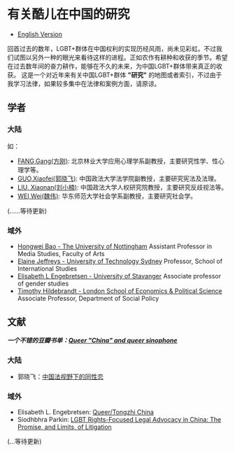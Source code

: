 # 有关酷儿在中国的研究

* [English Version](./README_EN.md)

回首过去的数年，LGBT+群体在中国权利的实现历经风雨，尚未见彩虹。不过我们试图以另外一种的眼光来看待这样的进程。正如农作有耕种和收获的季节。希望在过去数年间的奋力耕作，能够在不久的未来，为中国LGBT+群体带来真正的收获。
这是一个对近年来有关中国LGBT+群体 **"研究"** 的地图或者索引，不过由于我学习法律，如果较多集中在法律和案例方面，请原谅。

## 学者

### 大陆
如：

- [FANG,Gang(方刚)](https://baike.baidu.com/item/方刚/9478294?fr=aladdin): 北京林业大学应用心理学系副教授，主要研究性学、性心理学等。
- [GUO,Xiaofei(郭晓飞)](http://fxy.cupl.edu.cn/info/1091/2610.htm): 中国政法大学法学院副教授，主要研究宪法及法理。
- [LIU, Xiaonan(刘小楠)](http://rqyjy.cupl.edu.cn/info/1031/1702.htm): 中国政法大学人权研究院教授，主要研究反歧视法等。
- [WEI,Wei(魏伟)](https://www.douban.com/note/558790908/): 华东师范大学社会学系副教授，主要研究社会学。

(……等待更新)

### 域外

* [Hongwei Bao - The University of Nottingham](https://www.nottingham.ac.uk/clas/people/hongwei.bao) Assistant Professor in Media Studies, Faculty of Arts
* [Elaine Jeffreys - University of Technology Sydney](https://www.uts.edu.au/staff/elaine.jeffreys)  Professor, School of International Studies
* [Elisabeth L Engebretsen - University of Stavanger](https://stavanger.academia.edu/ElisabethEngebretsen/)  Associate professor of gender studies
* [Timothy Hildebrandt - London School of Economics & Political Science](http://www.lse.ac.uk/social-policy/people/academic-staff/Dr-Timothy-Hildebrandt) Associate Professor, Department of Social Policy
 

## 文献

_**一个不错的豆瓣书单：[Queer "China" and queer sinophone](https://www.douban.com/doulist/45900746/)**_

### 大陆

* 郭晓飞：[中国法视野下的同性恋 ](https://book.douban.com/subject/2161944/)

### 域外

* Elisabeth L. Engebretsen: [Queer/Tongzhi China](https://book.douban.com/subject/26725049/)
* Siodhbhra Parkin: [LGBT Rights-Focused Legal Advocacy in China: The Promise, and Limits, of Litigation](https://ir.lawnet.fordham.edu/cgi/viewcontent.cgi?article=2718&context=ilj)



(...等待更新)







